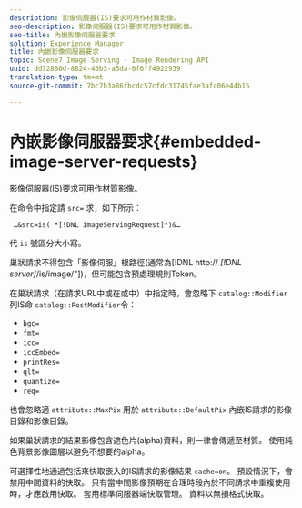 ```yaml
---
description: 影像伺服器(IS)要求可用作材質影像。
seo-description: 影像伺服器(IS)要求可用作材質影像。
seo-title: 內嵌影像伺服器要求
solution: Experience Manager
title: 內嵌影像伺服器要求
topic: Scene7 Image Serving - Image Rendering API
uuid: dd72880d-8824-40b3-a5da-0f6ff4922939
translation-type: tm+mt
source-git-commit: 7bc7b3a86fbcdc57cfdc31745fae3afc06e44b15

---
```



# 內嵌影像伺服器要求{#embedded-image-server-requests}

影像伺服器(IS)要求可用作材質影像。

在命令中指定請 `src=` 求，如下所示：

` …&src=is( *[!DNL imageServingRequest]*)&…`

代 `is` 號區分大小寫。

巢狀請求不得包含「影像伺服」根路徑(通常為[!DNL http:// *[!DNL server]*/is/image/&quot;])，但可能包含預處理規則Token。

在巢狀請求（在請求URL中或在或中）中指定時，會忽略下 `catalog::Modifier` 列IS命 `catalog::PostModifier`令：

* `bgc=`
* `fmt=`
* `icc=`
* `iccEmbed=`
* `printRes=`
* `qlt=`
* `quantize=`
* `req=`

也會忽略適 `attribute::MaxPix` 用於 `attribute::DefaultPix` 內嵌IS請求的影像目錄和影像目錄。

如果巢狀請求的結果影像包含遮色片(alpha)資料，則一律會傳遞至材質。 使用純色背景影像圖層以避免不想要的alpha。

可選擇性地通過包括來快取嵌入的IS請求的影像結果 `cache=on`。 預設情況下，會禁用中間資料的快取。 只有當中間影像預期在合理時段內於不同請求中重複使用時，才應啟用快取。 套用標準伺服器端快取管理。 資料以無損格式快取。
